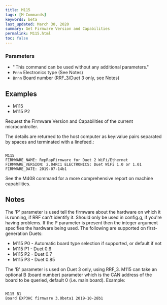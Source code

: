 ```yaml
---
title: M115
tags: [M-Commands] 
keywords: beta 
last_updated: March 30, 2020 
summary: Get Firmware Version and Capabilities 
permalink: M115.html
toc: false 
---
```



### Parameters

* ''This command can be used without any additional parameters.''
* `Pnnn` Electronics type (See Notes)
* `Bnnn` Board number (RRF_3/Duet 3 only, see Notes)

## Examples

* M115
* M115 P2

Request the Firmware Version and Capabilities of the current microcontroller.

The details are returned to the host computer as key:value pairs separated by spaces and terminated with a linefeed.:

```

M115
FIRMWARE_NAME: RepRapFirmware for Duet 2 WiFi/Ethernet FIRMWARE_VERSION: 2.04RC1 ELECTRONICS: Duet WiFi 1.0 or 1.01 FIRMWARE_DATE: 2019-07-14b1

```

See the M408 command for a more comprehensive report on machine capabilities.

## Notes

The 'P' parameter is used tell the firmware about the hardware on which it is running, if RRF can't identify it. Should only be used in config.g, if you're having problems. If the P parameter is present then the integer argument specifies the hardware being used. The following are supported on first-generation Duets:

* M115 P0 - Automatic board type selection if supported, or default if not
* M115 P1 - Duet 0.6
* M115 P2 - Duet 0.7
* M115 P3 - Duet 0.85

The 'B' parameter is used on Duet 3 only, using RRF_3. M115 can take an optional B (board number) parameter which is the CAN address of the board to be queried, default 0 (i.e. main board). Example:

```

M115 B1
Board EXP3HC firmware 3.0beta1 2019-10-28b1

```

